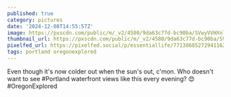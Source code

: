 ```yaml
---
published: true
category: pictures
date: '2024-12-08T14:55:57Z'
image: https://pxscdn.com/public/m/_v2/4580/9da63c77d-bc90ba/SVwyVVHXnl4i/Abx9d2n1r0xYsbloH4AayUZHcpO7LxFhzmKGKZa8.jpg
thumbnail_url: https://pxscdn.com/public/m/_v2/4580/9da63c77d-bc90ba/SVwyVVHXnl4i/Abx9d2n1r0xYsbloH4AayUZHcpO7LxFhzmKGKZa8_thumb.jpg
pixelfed_url: https://pixelfed.social/p/essentiallife/771386852729411628
tags: portland oregonexplored
---
```


Even though it's now colder out when the sun's out, c'mon. Who doesn't want to see #Portland waterfront views like this every evening? 😍 #OregonExplored
